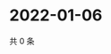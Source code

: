 # 2022-01-06

共 0 条

<!-- BEGIN WEIBO -->
<!-- 最后更新时间 Thu Jan 06 2022 05:13:04 GMT+0800 (China Standard Time) -->

<!-- END WEIBO -->
